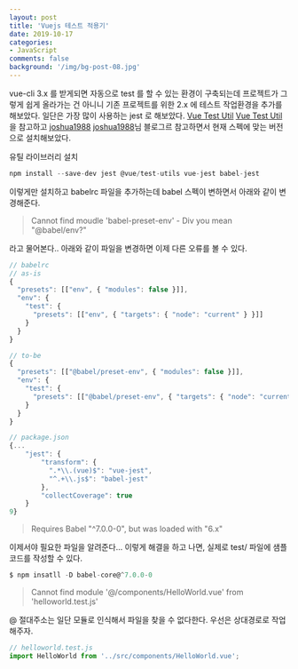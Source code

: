 ```yaml
---
layout: post
title: 'Vuejs 테스트 적용기'
date: 2019-10-17
categories: 
- JavaScript
comments: false
background: '/img/bg-post-08.jpg'
---
```


vue-cli 3.x 를 받게되면 자동으로 test 를 할 수 있는 환경이 구축되는데 프로젝트가 그렇게 쉽게 올라가는 건 아니니
기존 프로젝트를 위한 2.x 에 테스트 작업환경을 추가를 해보았다. 일단은 가장 많이 사용하는 jest 로 해보았다.
[Vue Test Util] [Vue Test Util] 을 참고하고 [joshua1988] [joshua1988]님 블로그르 참고하면서 현재 스펙에 맞는 버전으로 설치해보았다.

유틸 라이브러리 설치

```js
npm install --save-dev jest @vue/test-utils vue-jest babel-jest
```

이렇게만 설치하고 babelrc 파일을 추가하는데 babel 스펙이 변하면서 아래와 같이 변경해준다.

> Cannot find moudle 'babel-preset-env' - Div you mean "@babel/env?"

라고 물어본다.. 아래와 같이 파일을 변경하면 이제 다른 오류를 볼 수 있다.

```js
// babelrc
// as-is
{
  "presets": [["env", { "modules": false }]],
  "env": {
    "test": {
      "presets": [["env", { "targets": { "node": "current" } }]]
    }
  }
}

// to-be
{
  "presets": [["@babel/preset-env", { "modules": false }]],
  "env": {
    "test": {
      "presets": [["@babel/preset-env", { "targets": { "node": "current" } }]]
    }
  }
}
```

```js
// package.json
{...
    "jest": {
        "transform": {
          ".*\\.(vue)$": "vue-jest",
          "^.+\\.js$": "babel-jest"
        },
        "collectCoverage": true
    }
9}
```

> Requires Babel "^7.0.0-0", but was loaded with "6.x"

이제서야 필요한 파일을 알려준다... 이렇게 해결을 하고 나면, 실제로 test/ 파일에 샘플 코드를 작성할 수 있다.

```js
$ npm insatll -D babel-core@^7.0.0-0
```

> Cannot find module '@/components/HelloWorld.vue' from 'helloworld.test.js'

@ 절대주소는 일단 모듈로 인식해서 파일을 찾을 수 없다한다. 우선은 상대경로로 작업해주자.

```js
// helloworld.test.js
import HelloWorld from '../src/components/HelloWorld.vue';
```

[vue test util]: https://vue-test-utils.vuejs.org/guides/testing-single-file-components-with-jest.html
[joshua1988]: https://joshua1988.github.io/vue-camp/testing/getting-started.html#%EB%B7%B0-%EC%BB%B4%ED%8F%AC%EB%84%8C%ED%8A%B8-%ED%85%8C%EC%8A%A4%ED%8A%B8-%EC%BD%94%EB%93%9C-%EC%98%88%EC%8B%9C
